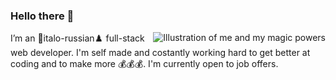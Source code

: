 ### Hello there 👋

<img align="right" src="https://i.imgur.com/XwyDbnQ.gif" alt="Illustration of me and my magic powers" />

I’m an  🍕italo-russian♟️  full-stack web developer. I'm self made and costantly working hard to get better at coding and to make more 💰💰💰. I'm currently open to job offers. 
